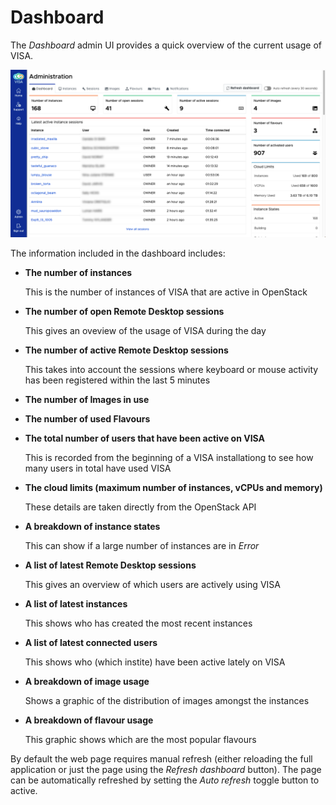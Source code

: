 # Dashboard

The *Dashboard* admin UI provides a quick overview of the current usage of VISA.

![](../_static/images/visa-admin-dashboard.png)

The information included in the dashboard includes:

- **The number of instances**

  This is the number of instances of VISA that are active in OpenStack

- **The number of open Remote Desktop sessions**

  This gives an oveview of the usage of VISA during the day

- **The number of active Remote Desktop sessions**
  
  This takes into account the sessions where keyboard or mouse activity has been registered within the last 5 minutes

- **The number of Images in use**
- **The number of used Flavours**
- **The total number of users that have been active on VISA**

  This is recorded from the beginning of a VISA installationg to see how many users in total have used VISA
- **The cloud limits (maximum number of instances, vCPUs and memory)**

  These details are taken directly from the OpenStack API

- **A breakdown of instance states**

  This can show if a large number of instances are in *Error*

- **A list of latest Remote Desktop sessions**

  This gives an overview of which users are actively using VISA

- **A list of latest instances**

  This shows who has created the most recent instances

- **A list of latest connected users**

  This shows who (which instite) have been active lately on VISA

- **A breakdown of image usage**

  Shows a graphic of the distribution of images amongst the instances
- **A breakdown of flavour usage**

  This graphic shows which are the most popular flavours


By default the web page requires manual refresh (either reloading the full application or just the page using the *Refresh dashboard* button). The page can be automatically refreshed by setting the *Auto refresh* toggle button to active.


